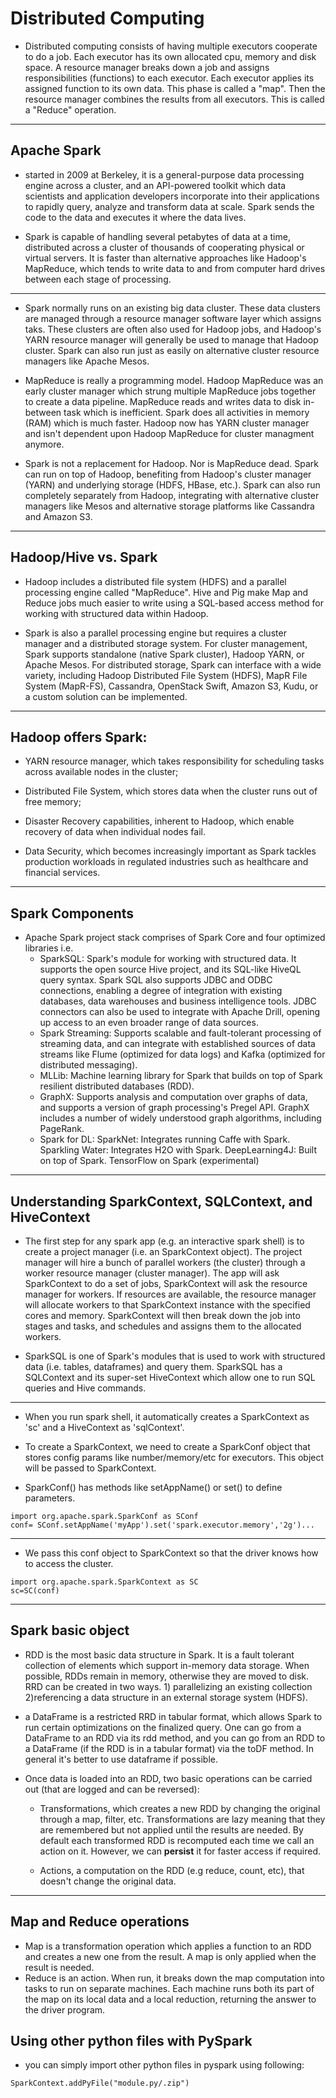 

# Distributed Computing


- Distributed computing consists of having multiple executors cooperate to do a job. Each executor has its own allocated cpu, memory and disk space. A resource manager breaks down a job and assigns responsibilities (functions) to each executor. Each executor applies its assigned function to its own data. This phase is called a "map". Then the resource manager combines the results from all executors. This is called a "Reduce" operation. 

---

## Apache Spark

- started in 2009 at Berkeley, it is a general-purpose data processing engine across a cluster, and an API-powered toolkit which data scientists and application developers incorporate into their applications to rapidly query, analyze and transform data at scale. Spark sends the code to the data and executes it where the data lives.

- Spark is capable of handling several petabytes of data at a time, distributed across a cluster of thousands of cooperating physical or virtual servers. It is faster than alternative approaches like Hadoop's MapReduce, which tends to write data to and from computer hard drives between each stage of processing. 

---

- Spark normally runs on an existing big data cluster. These data clusters are managed through a resource manager software layer which assigns taks. These clusters are often also used for Hadoop jobs, and Hadoop's YARN resource manager will generally be used to manage that Hadoop cluster. Spark can also run just as easily on alternative cluster resource managers like Apache Mesos.

- MapReduce is really a programming model. Hadoop MapReduce was an early cluster manager which strung multiple MapReduce jobs together to create a data pipeline. MapReduce reads and writes data to disk in-between task which is inefficient. Spark does all activities in memory (RAM) which is much faster. Hadoop now has YARN cluster manager and isn't dependent upon Hadoop MapReduce for cluster managment anymore. 

- Spark is not a replacement for Hadoop. Nor is MapReduce dead. Spark can run on top of Hadoop, benefiting from Hadoop's cluster manager (YARN) and underlying storage (HDFS, HBase, etc.). Spark can also run completely separately from Hadoop, integrating with alternative cluster managers like Mesos and alternative storage platforms like Cassandra and Amazon S3.

---
## Hadoop/Hive vs. Spark

- Hadoop includes a distributed file system (HDFS) and a parallel processing engine called "MapReduce". Hive and Pig make Map and Reduce jobs much easier to write using a SQL-based access method for working with structured data within Hadoop. 

- Spark is also a parallel processing engine but requires a cluster manager and a distributed storage system. For cluster management, Spark supports standalone (native Spark cluster), Hadoop YARN, or Apache Mesos. For distributed storage, Spark can interface with a wide variety, including Hadoop Distributed File System (HDFS), MapR File System (MapR-FS), Cassandra, OpenStack Swift, Amazon S3, Kudu, or a custom solution can be implemented.

---

## Hadoop offers Spark:

- YARN resource manager, which takes responsibility for scheduling tasks across available nodes in the cluster;

- Distributed File System, which stores data when the cluster runs out of free memory;

- Disaster Recovery capabilities, inherent to Hadoop, which enable recovery of data when individual nodes fail.

- Data Security, which becomes increasingly important as Spark tackles production workloads in regulated industries such as healthcare and financial services. 


---
## Spark Components

- Apache Spark project stack comprises of Spark Core and four optimized libraries i.e. 
    + SparkSQL: Spark's module for working with structured data. It supports the open source Hive project, and its SQL-like HiveQL query syntax. Spark SQL also supports JDBC and ODBC connections, enabling a degree of integration with existing databases, data warehouses and business intelligence tools. JDBC connectors can also be used to integrate with Apache Drill, opening up access to an even broader range of data sources.
    + Spark Streaming: Supports scalable and fault-tolerant processing of streaming data, and can integrate with established sources of data streams like Flume (optimized for data logs) and Kafka (optimized for distributed messaging). 
    + MLLib: Machine learning library for Spark that builds on top of Spark resilient distributed databases (RDD).
    + GraphX: Supports analysis and computation over graphs of data, and supports a version of graph processing's Pregel API. GraphX includes a number of widely understood graph algorithms, including PageRank.
    + Spark for DL: SparkNet: Integrates running Caffe with Spark. Sparkling Water: Integrates H2O with Spark. DeepLearning4J: Built on top of Spark. TensorFlow on Spark (experimental)

---

## Understanding SparkContext, SQLContext, and HiveContext
- The first step for any spark app (e.g. an interactive spark shell) is to create a  project manager (i.e. an SparkContext object). The project manager will hire a bunch of parallel workers (the cluster) through a worker resource manager (cluster manager). The app will ask SparkContext to do a set of jobs, SparkContext will ask the resource manager for workers. If resources are available, the resource manager will allocate workers to that SparkContext instance with the specified cores and memory. SparkContext will then break down the job into stages and tasks, and schedules and assigns them to the allocated workers.

- SparkSQL is one of Spark's modules that is used to work with structured data (i.e. tables, dataframes) and query them. SparkSQL has a SQLContext and its super-set HiveContext which allow one to run SQL queries and Hive commands.

---

- When you run spark shell, it automatically creates a SparkContext as 'sc' and a HiveContext as 'sqlContext'.

- To create a SparkContext, we need to create a SparkConf object that stores config params like number/memory/etc for executors. This object will be passed to SparkContext. 

- SparkConf() has methods like setAppName() or set() to define parameters.  

```
import org.apache.spark.SparkConf as SConf
conf= SConf.setAppName('myApp').set('spark.executor.memory','2g')...
```

---

- We pass this conf object to SparkContext so that the driver knows how to access the cluster. 

```
import org.apache.spark.SparkContext as SC
sc=SC(conf)
```

---

## Spark basic object 
- RDD is the most basic data structure in Spark. It is a fault tolerant collection of elements which support in-memory data storage. When possible, RDDs remain in memory, otherwise they are moved to disk. RRD can be created in two ways. 1) parallelizing an existing collection 2)referencing a data structure in an external storage system (HDFS). 

- a DataFrame is a restricted RRD in tabular format, which allows Spark to run certain optimizations on the finalized query. One can go from a DataFrame to an RDD via its rdd method, and you can go from an RDD to a DataFrame (if the RDD is in a tabular format) via the toDF method. In general it's better to use dataframe if possible. 

- Once data is loaded into an RDD, two basic operations can be carried out (that are logged and can be reversed):

    + Transformations, which creates a new RDD by changing the original through a map, filter, etc. Transformations are lazy meaning that they are remembered but not applied until the results are needed. By default each transformed RDD is recomputed each time we call an action on it. However, we can **persist** it for faster access if required. 

    + Actions, a computation on the RDD (e.g reduce, count, etc), that doesn't change the original data.
---


## Map and Reduce operations

- Map is a transformation operation which applies a function to an RDD and creates a new one from the result. A map is only applied when the result is needed. 
- Reduce is an action. When run, it breaks down the map computation into tasks to run on separate machines. Each machine runs both its part of the map on its local data and a local reduction, returning the answer to the driver program. 



## Using other python files with PySpark
- you can simply import other python files in pyspark using following:
```
SparkContext.addPyFile("module.py/.zip")
```












